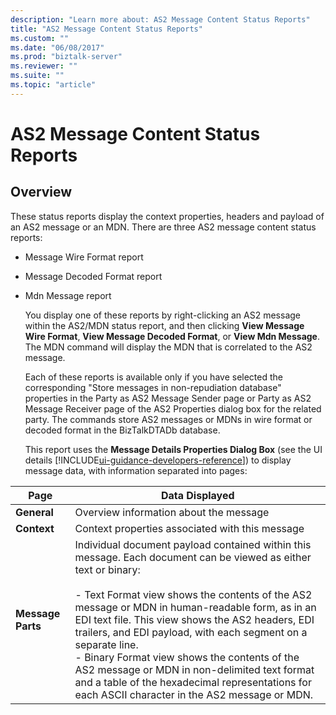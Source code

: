 ```yaml
---
description: "Learn more about: AS2 Message Content Status Reports"
title: "AS2 Message Content Status Reports"
ms.custom: ""
ms.date: "06/08/2017"
ms.prod: "biztalk-server"
ms.reviewer: ""
ms.suite: ""
ms.topic: "article"
---
```

# AS2 Message Content Status Reports

## Overview
These status reports display the context properties, headers and payload of an AS2 message or an MDN. There are three AS2 message content status reports:  
  
- Message Wire Format report  
  
- Message Decoded Format report  
  
- Mdn Message report  
  
  You display one of these reports by right-clicking an AS2 message within the AS2/MDN status report, and then clicking **View Message Wire Format**, **View Message Decoded Format**, or **View Mdn Message**. The MDN command will display the MDN that is correlated to the AS2 message.  
  
  Each of these reports is available only if you have selected the corresponding "Store messages in non-repudiation database" properties in the Party as AS2 Message Sender page or Party as AS2 Message Receiver page of the AS2 Properties dialog box for the related party. The commands store AS2 messages or MDNs in wire format or decoded format in the BizTalkDTADb database.  
  
  This report uses the **Message Details Properties Dialog Box** (see the UI details [!INCLUDE[ui-guidance-developers-reference](../includes/ui-guidance-developers-reference.md)]) to display message data, with information separated into pages:  
  
|Page|Data Displayed|  
|----------|--------------------|  
|**General**|Overview information about the message|  
|**Context**|Context properties associated with this message|  
|**Message Parts**|Individual document payload contained within this message. Each document can be viewed as either text or binary:<br /><br /> -   Text Format view shows the contents of the AS2 message or MDN in human-readable form, as in an EDI text file. This view shows the AS2 headers, EDI trailers, and EDI payload, with each segment on a separate line.<br />-   Binary Format view shows the contents of the AS2 message or MDN in non-delimited text format and a table of the hexadecimal representations for each ASCII character in the AS2 message or MDN.|
